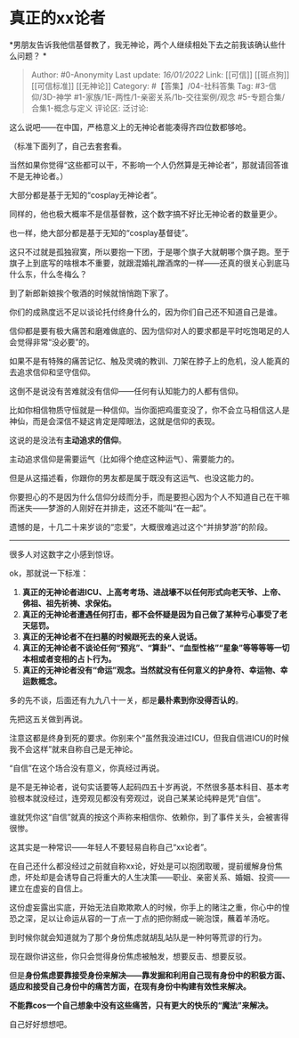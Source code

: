 # 真正的xx论者
*男朋友告诉我他信基督教了，我无神论，两个人继续相处下去之前我该确认些什么问题？  *

> Author: #0-Anonymity
> Last update: *16/01/2022*
> Link: [[可信]] [[斑点狗]] [[可信标准]] [[无神论]]
> Category: #【答集】/04-社科答集
> Tag: #3-信仰/3D-神学 #1-家族/1E-两性/1-亲密关系/1b-交往案例/观念 #5-专题合集/合集1-概念与定义
> 评论区:
> 泛讨论:

这么说吧——在中国，严格意义上的无神论者能凑得齐四位数都够呛。

（标准下面列了，自己去套套看。

当然如果你觉得“这些都可以干，不影响一个人仍然算是无神论者”，那就请回答谁不是无神论者。）

大部分都是基于无知的“cosplay无神论者”。

同样的，他也极大概率不是信基督教，这个数字搞不好比无神论者的数量更少。

也一样，绝大部分都是基于无知的“cosplay基督徒”。

这只不过就是孤独寂寞，所以要抱一下团，于是哪个旗子大就朝哪个旗子跑。至于旗子上到底写的啥根本不重要，就跟混婚礼蹭酒席的一样——还真的很关心到底马什么东，什么冬梅么？

到了新郎新娘挨个敬酒的时候就悄悄跑下家了。

你们的成熟度远不足以谈论托付终身什么的，因为你们自己还不知道自己是谁。

信仰都是要有极大痛苦和磨难做底的、因为信仰对人的要求都是平时吃饱喝足的人会觉得非常“没必要”的。

如果不是有特殊的痛苦记忆、触及灵魂的教训、刀架在脖子上的危机，没人能真的去追求信仰和坚守信仰。

这倒不是说没有苦难就没有信仰——任何有认知能力的人都有信仰。

比如你相信物质守恒就是一种信仰。当你面把鸡蛋变没了，你不会立马相信这人是神仙，而是会深信不疑这肯定是障眼法，这就是信仰的表现。

这说的是没法有**主动追求的信仰**。

主动追求信仰是需要运气（比如得个绝症这种运气）、需要能力的。

但是从这描述看，你跟你的男友都是属于既没有这运气、也没这能力的。

你要担心的不是因为什么信仰分歧而分手，而是要担心因为个人不知道自己在干嘛而迷失——梦游的人刚好在并排走，这还不能叫“在一起”。

遗憾的是，十几二十来岁谈的“恋爱”，大概很难逃过这个“并排梦游”的阶段。

---

很多人对这数字之小感到惊讶。

ok，那就说一下标准：

1.  **真正的无神论者进ICU、上高考考场、进战壕不以任何形式向老天爷、上帝、佛祖、祖先祈祷、求保佑。**
2.  **真正的无神论者遭遇任何打击，都不会怀疑是因为自己做了某种亏心事受了老天惩罚。**
3.  **真正的无神论者不在扫墓的时候跟死去的亲人说话。**
4.  **真正的无神论者不谈论任何“预兆”、“算卦”、“血型性格”“星象”等等等等一切本相或者变相的占卜行为。**
5.  **真正的无神论者没有“命运”观念。当然就没有任何意义的护身符、幸运物、幸运数概念。**

多的先不谈，后面还有九九八十一关，都是**最朴素到你没得否认的**。

先把这五关做到再说。

注意这都是终身到死的要求。你别来个“虽然我没进过ICU，但我自信进ICU的时候我不会这样”就来自称自己是无神论。

“自信”在这个场合没有意义，你真经过再说。

是不是无神论者，说句实话要等人起码四五十岁再说，不然很多基本科目、基本考验根本就没经过，连旁观见都没有旁观过，说自己某某论纯粹是凭“自信”。

谁就凭你这“自信”就真的按这个声称来相信你、依赖你，到了事件关头，会被害得很惨。

这其实是一种常识——年轻人不要轻易自称自己“xx论者”。

在自己还什么都没经过之前就自称xx论，好处是可以抱团取暖，提前缓解身份焦虑，坏处却是会诱导自己将重大的人生决策——职业、亲密关系、婚姻、投资——建立在虚妄的自信上。

这份虚妄露出实底，开始无法自欺欺欺人的时候，你手上的赌注之重，你心中的惶恐之深，足以让命运从容的一丁点一丁点的把你掰成一碗泡馍，蘸着羊汤吃。

到时候你就会知道就为了那个身份焦虑就胡乱站队是一种何等荒谬的行为。

现在跟你讲这些，你只会觉得身份焦虑被触发，想要反击、想要反驳。

但是**身份焦虑要靠接受身份来解决——靠发掘和利用自己现有身份中的积极方面、适应和接受自己身份中的痛苦方面，在现有身份中构建有效性来解决。**

**不能靠cos一个自己想象中没有这些痛苦，只有更大的快乐的“魔法”来解决。**

自己好好想想吧。
